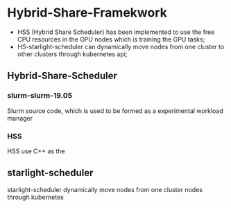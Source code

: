 # Hybrid-Share-Framekwork
- HSS (Hybrid Share Scheduler) has been implemented to use the free CPU resources in the GPU nodes which is training the GPU tasks;
- HS-starlight-scheduler can dynamically move nodes from one cluster to other clusters through kubernetes api;
## Hybrid-Share-Scheduler
### **slurm-slurm-19.05**
Slurm source code, which is used to be formed as a experimental workload manager
### **HSS**
HSS use C++ as the 
## starlight-scheduler
starlight-scheduler dynamically move nodes from one cluster nodes through kubernetes 
